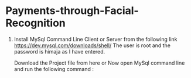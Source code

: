 # Payments-through-Facial-Recognition


1. Install MySql Command Line Client or Server from the following link  https://dev.mysql.com/downloads/shell/
   The user is root and the password is himaja as I have entered.
   
   Download the Project file from here or 
   Now open MySql command line and run the following command :
